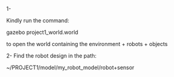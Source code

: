 1- 

Kindly run the command: 

gazebo project1_world.world

to open the world containing the environment + robots + objects




2- Find the robot design in the path: 

~/PROJECT1/model/my_robot_model/robot+sensor
